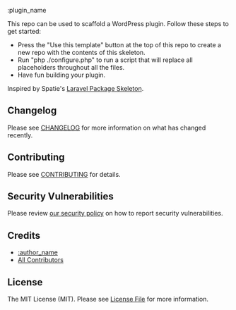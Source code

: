:plugin_name

This repo can be used to scaffold a WordPress plugin. Follow these steps to get started:

- Press the "Use this template" button at the top of this repo to create a new repo with the contents of this skeleton.
- Run "php ./configure.php" to run a script that will replace all placeholders throughout all the files.
- Have fun building your plugin.

Inspired by Spatie's [Laravel Package Skeleton](https://github.com/spatie/package-skeleton-laravel).

## Changelog

Please see [CHANGELOG](CHANGELOG.md) for more information on what has changed recently.

## Contributing

Please see [CONTRIBUTING](CONTRIBUTING.md) for details.

## Security Vulnerabilities

Please review [our security policy](../../security/policy) on how to report security vulnerabilities.

## Credits

- [:author_name](https://github.com/:author_username)
- [All Contributors](../../contributors)

## License

The MIT License (MIT). Please see [License File](LICENSE.md) for more information.

